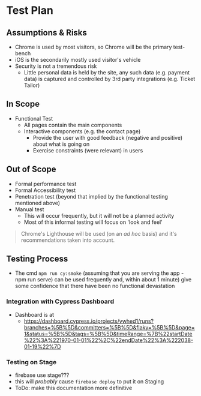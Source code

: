 # Test Plan

## Assumptions & Risks

* Chrome is used by most visitors, so Chrome will be the primary test-bench
* iOS is the secondarily mostly used visitor's vehicle
* Security is not a tremendous risk
    * Little personal data is held by the site, any such data (e.g. payment data) is captured and controlled by 3rd
      party integrations (e.g. Ticket Tailor)

## In Scope

* Functional Test
    * All pages contain the main components
    * Interactive components (e.g. the contact page)
        * Provide the user with good feedback (negative and positive) about what is going on
        * Exercise constraints (were relevant) in users

## Out of Scope

* Formal performance test
* Formal Accessibility test
* Penetration test (beyond that implied by the functional testing mentioned above)
* Manual test
    * This will occur frequently, but it will not be a planned activity
    * Most of this informal testing will focus on 'look and feel'

> Chrome's Lighthouse will be used (on an _ad hoc_ basis) and it's recommendations taken into account.

## Testing Process

* The cmd `npm run cy:smoke` (assuming that you are serving the app - npm run serve) can be used frequently and, within
  about 1 minute) give some confidence that there have been no functional devastation

### Integration with Cypress Dashboard

* Dashboard is at
    * https://dashboard.cypress.io/projects/vwhed1/runs?branches=%5B%5D&committers=%5B%5D&flaky=%5B%5D&page=1&status=%5B%5D&tags=%5B%5D&timeRange=%7B%22startDate%22%3A%221970-01-01%22%2C%22endDate%22%3A%222038-01-19%22%7D

### Testing on Stage

* firebase use stage???
* this will _probably_ cause ``firebase deploy`` to put it on Staging
* ToDo: make this documentation more definitive